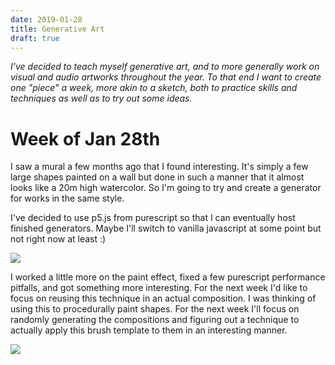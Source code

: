 ```yaml
---
date: 2019-01-28
title: Generative Art
draft: true
---
```


_I've decided to teach myself generative art, and to more generally work on visual and audio artworks throughout the year. To that end I want to create one "piece" a week, more akin to a sketch, both to practice skills and techniques as well as to try out some ideas._

# Week of Jan 28th

I saw a mural a few months ago that I found interesting. It's simply a few large shapes painted on a wall but done in such a manner that it almost looks like a 20m high watercolor. So I'm going to try and create a generator for works in the same style.

I've decided to use p5.js from purescript so that I can eventually host finished generators. Maybe I'll switch to vanilla javascript at some point but not right now at least :)

![](tuesday.png)

I worked a little more on the paint effect, fixed a few purescript performance pitfalls, and got something more interesting. For the next week I'd like to focus on reusing this technique in an actual composition. I was thinking of using this to procedurally paint shapes. For the next week I'll focus on randomly generating the compositions and figuring out a technique to actually apply this brush template to them in an interesting manner. 

![](sunday.png)
